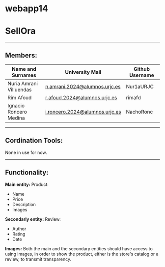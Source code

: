 # webapp14
# SellOra
--------------------------------------------------------------------------
## Members:

| Name and Surnames | University Mail | Github Username |
|-----------|-----------|-----------|
| Nuria Amrani Villuendas   | n.amrani.2024@alumnos.urjc.es   | Nur1aURJC   |
| Rim Afoud  |  r.afoud.2024@alumnos.urjc.es | rimafd  |
| Ignacio Roncero Medina   | i.roncero.2024@alumnos.urjc.es   | NachoRonc   |


--------------------------------------------------------------------------
## Cordination Tools:

None in use for now.

--------------------------------------------------------------------------
## Functionality:

**Main entity:** Product: 
- Name
- Price
- Description
- Images

**Secondariy entity:** Review:
- Author
- Rating
- Date

**Images:** Both the main and the secondary entities should have access to using images, in order to show the product,
either is the store's catalog or a review, to transmit transparency.
